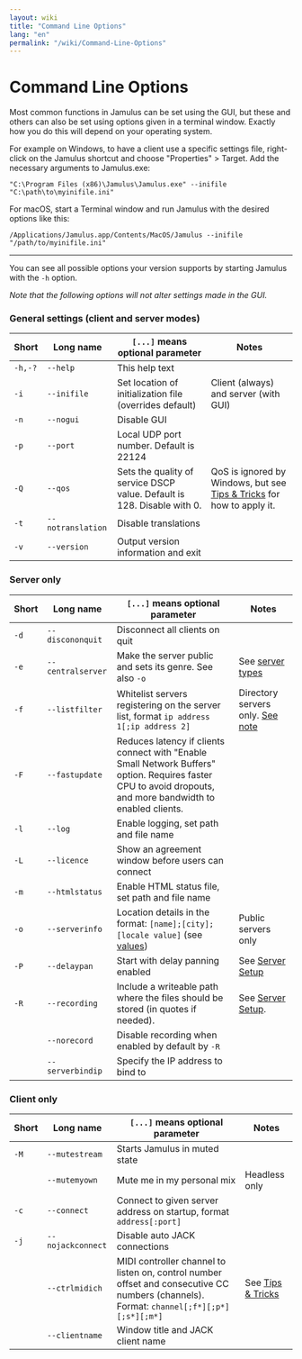 ```yaml
---
layout: wiki
title: "Command Line Options"
lang: "en"
permalink: "/wiki/Command-Line-Options"
---
```


# Command Line Options

Most common functions in Jamulus can be set using the GUI, but these and others can also be set using options given in a terminal window. Exactly how you do this will depend on your operating system.

For example on Windows, to have a client use a specific settings file, right-click on the Jamulus shortcut and choose "Properties" > Target. Add the necessary arguments to Jamulus.exe:

```shell
"C:\Program Files (x86)\Jamulus\Jamulus.exe" --inifile "C:\path\to\myinifile.ini"
```

For macOS, start a Terminal window and run Jamulus with the desired options like this:

```shell
/Applications/Jamulus.app/Contents/MacOS/Jamulus --inifile "/path/to/myinifile.ini"
```

***

You can see all possible options your version supports by starting Jamulus with the `-h` option.

_Note that the following options will not alter settings made in the GUI._

### General settings (client and server modes)

| Short   | Long name         | `[...]` means optional parameter                                                                             | Notes                                                    |
|---------|-------------------|--------------------------------------------------------------------------------------------------------------|----------------------------------------------------------|
| `-h,-?` | `--help`          | This help text                                                                                               |                                                          |
| `-i`    | `--inifile`       | Set location of initialization file (overrides default)                                                      | Client (always) and server (with GUI)                    |
| `-n`    | `--nogui`         | Disable GUI                                                                                                  |                                                          |
| `-p`    | `--port`          | Local UDP port number. Default is 22124                                                                      |                                                          |
|    `-Q` | `--qos`           | Sets the quality of service DSCP value. Default is 128. Disable with 0.  | QoS is ignored by Windows, but see [Tips & Tricks](Tips-Tricks-More#quality-of-service) for how to apply it. |
| `-t`    | `--notranslation` | Disable translations                                                                                         |                                                          |
| `-v`    | `--version`       | Output version information and exit | |

### Server only

| Short | Long name         | `[...]` means optional parameter                                                                                                                             | Notes                                                                    |
|-------|-------------------|----------------------------------------------------------------------------------------------------------------------------|--------------------------------------------------------------------------|
| `-d`  | `--discononquit`  | Disconnect all clients on quit                                                                                                                               |                                                                          |
| `-e`  | `--centralserver` | Make the server public and sets its genre. See also `-o`                                                                                                    | See [server types](Choosing-a-Server-Type#3-directory)                     |
| `-f`  | `--listfilter`    | Whitelist servers registering on the server list, format `ip address 1[;ip address 2]`                                                                       | Directory servers only. [See note](Choosing-a-Server-Type#3-directory)     |
| `-F`  | `--fastupdate`    | Reduces latency if clients connect with "Enable Small Network Buffers" option. Requires faster CPU to avoid dropouts, and more bandwidth to enabled clients. |                                                                          |
| `-l`  | `--log`           | Enable logging, set path and file name                                                                                                                       |                                                                          |
| `-L`  | `--licence`       | Show an agreement window before users can connect                                                                                                            |                                                                          |
| `-m`  | `--htmlstatus`    | Enable HTML status file, set path and file name                                                                                                              |                                                                          |
| `-o`  | `--serverinfo`    | Location details in the format:  `[name];[city];[locale value]` (see [values](https://doc.qt.io/qt-5/qlocale.html#Country-enum))                      | Public servers only                                                      |
| `-P`  | `--delaypan`      | Start with delay panning enabled                                                                                                                             | See [Server Setup](Server-Win-Mac#other-options) |
| `-R`  | `--recording`     | Include a writeable path where the files should be stored (in quotes if needed).                                                                             | See [Server Setup](Server-Win-Mac#recording).                            |
|       | `--norecord`      | Disable recording when enabled by default by `-R`                                                                                                             |                                                                          |
|       | `--serverbindip` | Specify the IP address to bind to                                 |

### Client only

| Short | Long name         | `[...]` means optional parameter                                                                                                         | Notes                                                                       |
|-------|-------------------|---------------------------------------------------------------------------------------------------------------------------|-----------------------------------------------------------------------------|
| `-M`  | `--mutestream`    | Starts Jamulus in muted state                                                                                                            |                                                                             |
|       | `--mutemyown`     | Mute me in my personal mix                                                                                                               | Headless only                                                               |
| `-c`  | `--connect`       | Connect to given server address on startup, format `address[:port]`                                                                      |                                                                             |
| `-j`  | `--nojackconnect` | Disable auto JACK connections                                                                                                            |                                                                             |
|       | `--ctrlmidich`    | MIDI controller channel to listen on, control number offset and consecutive CC numbers (channels). Format: `channel[;f*][;p*][;s*][;m*]` | See [Tips & Tricks](Tips-Tricks-More#Using-ctrlmidich-for-MIDI-controllers) |
|       | `--clientname`    | Window title and JACK client name                                                                                                        |                                                                             |
